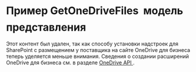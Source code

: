 
# Пример GetOneDriveFiles  модель представления

Этот контент был удален, так как способу установки надстроек для SharePoint с размещением у поставщика на сайте OneDrive для бизнеса теперь уделяется меньше внимания. Сведения о создании расширений OneDrive для бизнеса см. в разделе  [OneDrive API ](https://dev.onedrive.com/ ).
  
    
    

